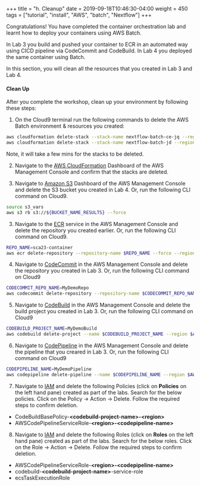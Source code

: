 +++
title = "h. Cleanup"
date = 2019-09-18T10:46:30-04:00
weight = 450 
tags = ["tutorial", "install", "AWS", "batch", "Nextflow"]
+++

Congratulations! You have completed the container orchestration lab and learnt how to deploy your containers using AWS Batch.

In Lab 3 you build and pushed your container to ECR in an automated way using CICD pipeline via CodeCommit and CodeBuild. In Lab 4 you deployed the same container using Batch.
 
In this section, you will clean all the resources that you created in Lab 3 and Lab 4.

#### Clean Up

After you complete the workshop, clean up your environment by following these steps:

1. On the Cloud9 terminal run the following commands to delete the AWS Batch environment & resources you created:

```bash
aws cloudformation delete-stack --stack-name nextflow-batch-ce-jq --region $AWS_REGION
aws cloudformation delete-stack --stack-name nextflow-batch-jd --region $AWS_REGION
```

Note, it will take a few mins for the stacks to be deleted.

2. Navigate to the [AWS CloudFormation](https://console.aws.amazon.com/cloudformation/home) Dashboard of the AWS Management Console and confirm that the stacks are deleted.

 
3. Navigate to [Amazon S3](https://s3.console.aws.amazon.com/s3/home) Dashboard of the AWS Management Console and delete the S3 bucket you created in Lab 4. Or, run the following CLI command on Cloud9.

```bash
source s3_vars
aws s3 rb s3://${BUCKET_NAME_RESULTS} --force
``` 

3. Navigate to the [ECR](https://console.aws.amazon.com/ecr/repositories) service in the AWS Management Console and delete the repository you created earlier. Or, run the following CLI command on Cloud9.
```bash
REPO_NAME=sca23-container
aws ecr delete-repository --repository-name $REPO_NAME --force --region $AWS_REGION
```

4. Navigate to [CodeCommit](https://console.aws.amazon.com/codesuite/codecommit/repositories) in the AWS Management Console and delete the repository you created in Lab 3. Or, run the following CLI command on Cloud9
```bash
CODECOMMIT_REPO_NAME=MyDemoRepo
aws codecommit delete-repository --repository-name $CODECOMMIT_REPO_NAME --region $AWS_REGION
```

5. Navigate to [CodeBuild](https://console.aws.amazon.com/codesuite/codebuild/projects) in the AWS Management Console and delete the build project you created in Lab 3. Or, run the following CLI command on Cloud9

```bash
CODEBUILD_PROJECT_NAME=MyDemoBuild
aws codebuild delete-project --name $CODEBUILD_PROJECT_NAME --region $AWS_REGION
```

6. Navigate to [CodePipeline](https://console.aws.amazon.com/codesuite/codepipeline/pipelines) in the AWS Management Console and delete the pipeline that you creared in Lab 3. Or, run the following CLI command on Cloud9

```bash
CODEPIPELINE_NAME=MyDemoPipeline
aws codepipeline delete-pipeline --name $CODEPIPELINE_NAME --region $AWS_REGION
```

7. Navigate to [IAM](https://console.aws.amazon.com/iamv2/home?#/roles) and delete the following Policies  (click on **Policies** on the left hand pane) created as part of the labs. Search for the below policies. Click on the Policy -> Action -> Delete. Follow the required steps to confirm deletion.  

- CodeBuildBasePolicy-**\<codebuild-project-name\>-\<region\>**
- AWSCodePipelineServiceRole-**\<region\>-\<codepipeline-name\>**

8. Navigate to [IAM](https://console.aws.amazon.com/iamv2/home?#/roles) and delete the following Roles (click on **Roles** on the left hand pane) created as part of the labs. Search for the below roles. Click on the Role -> Action -> Delete. Follow the required steps to confirm deletion.

- AWSCodePipelineServiceRole-**\<region\>-\<codepipeline-name\>**
- codebuild-**\<codebuild-project-name\>**-service-role
- ecsTaskExecutionRole



